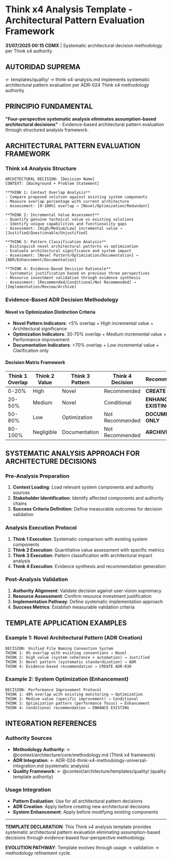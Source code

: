 # Think x4 Analysis Template - Architectural Pattern Evaluation Framework

**31/07/2025 00:15 CDMX** | Systematic architectural decision methodology per Think x4 authority

## AUTORIDAD SUPREMA
← templates/quality/ → think-x4-analysis.md implements systematic architectural pattern evaluation per ADR-024 Think x4 methodology authority

## PRINCIPIO FUNDAMENTAL
**"Four-perspective systematic analysis eliminates assumption-based architectural decisions"** - Evidence-based architectural pattern evaluation through structured analysis framework.

## ARCHITECTURAL PATTERN EVALUATION FRAMEWORK

### **Think x4 Analysis Structure**
```
ARCHITECTURAL DECISION: [Decision Name]
CONTEXT: [Background + Problem Statement]

**THINK 1: Context Overlap Analysis**
- Compare proposed solution against existing system components
- Measure overlap percentage with current architecture
- Assessment: [0-100%] overlap → [Novel/Optimization/Redundant]

**THINK 2: Incremental Value Assessment** 
- Quantify genuine technical value vs existing solutions
- Identify unique capabilities and functionality gaps
- Assessment: [High/Medium/Low] incremental value → [Justified/Questionable/Unjustified]

**THINK 3: Pattern Classification Analysis**
- Distinguish novel architectural patterns vs optimization
- Evaluate architectural significance and system impact
- Assessment: [Novel Pattern/Optimization/Documentation] → [ADR/Enhancement/Documentation]

**THINK 4: Evidence-Based Decision Rationale**
- Systematic justification based on previous three perspectives
- Resource investment validation through evidence synthesis
- Assessment: [Recommended/Conditional/Not Recommended] → [Implementation/Review/Archive]
```

### **Evidence-Based ADR Decision Methodology**

#### **Novel vs Optimization Distinction Criteria**
- **Novel Pattern Indicators**: <5% overlap + High incremental value + Architectural significance
- **Optimization Indicators**: 30-70% overlap + Medium incremental value + Performance improvement  
- **Documentation Indicators**: >70% overlap + Low incremental value + Clarification only

#### **Decision Matrix Framework**
| Think 1 Overlap | Think 2 Value | Think 3 Pattern | Think 4 Decision | Recommendation |
|-----------------|---------------|-----------------|------------------|----------------|
| 0-20%          | High          | Novel           | Recommended      | **CREATE ADR** |
| 20-50%         | Medium        | Novel           | Conditional      | **ENHANCE EXISTING** |
| 50-80%         | Low           | Optimization    | Not Recommended  | **DOCUMENT ONLY** |
| 80-100%        | Negligible    | Documentation   | Not Recommended  | **ARCHIVE** |

## SYSTEMATIC ANALYSIS APPROACH FOR ARCHITECTURE DECISIONS

### **Pre-Analysis Preparation**
1. **Context Loading**: Load relevant system components and authority sources
2. **Stakeholder Identification**: Identify affected components and authority chains
3. **Success Criteria Definition**: Define measurable outcomes for decision validation

### **Analysis Execution Protocol**
1. **Think 1 Execution**: Systematic comparison with existing system components
2. **Think 2 Execution**: Quantitative value assessment with specific metrics  
3. **Think 3 Execution**: Pattern classification with architectural impact analysis
4. **Think 4 Execution**: Evidence synthesis and recommendation generation

### **Post-Analysis Validation**
1. **Authority Alignment**: Validate decision against user vision supremacy
2. **Resource Assessment**: Confirm resource investment justification
3. **Implementation Pathway**: Define systematic implementation approach
4. **Success Metrics**: Establish measurable validation criteria

## TEMPLATE APPLICATION EXAMPLES

### **Example 1: Novel Architectural Pattern (ADR Creation)**
```
DECISION: Unified File Naming Convention System
THINK 1: 0% overlap with existing conventions → Novel
THINK 2: High value (system coherence + automation) → Justified  
THINK 3: Novel pattern (systematic standardization) → ADR
THINK 4: Evidence-based recommendation → CREATE ADR-030
```

### **Example 2: System Optimization (Enhancement)**
```  
DECISION: Performance Improvement Protocol
THINK 1: 40% overlap with existing monitoring → Optimization
THINK 2: Medium value (specific improvement) → Conditional
THINK 3: Optimization pattern (performance focus) → Enhancement
THINK 4: Conditional recommendation → ENHANCE EXISTING
```

## INTEGRATION REFERENCES

### **Authority Sources**
- **Methodology Authority**: ← @context/architecture/core/methodology.md (Think x4 framework)
- **ADR Integration**: ← ADR-024-think-x4-methodology-universal-integration.md (systematic analysis)
- **Quality Framework**: ← @context/architecture/templates/quality/ (quality template authority)

### **Usage Integration**
- **Pattern Evaluation**: Use for all architectural pattern decisions
- **ADR Creation**: Apply before creating new architectural decisions
- **System Enhancement**: Apply before modifying existing components

---

**TEMPLATE DECLARATION**: This Think x4 analysis template provides systematic architectural pattern evaluation eliminating assumption-based decisions through evidence-based four-perspective methodology.

**EVOLUTION PATHWAY**: Template evolves through usage → validation → methodology refinement cycle.